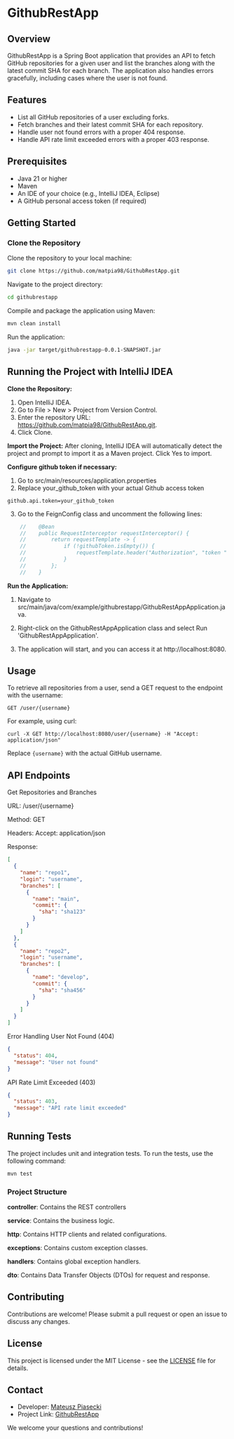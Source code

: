 # GithubRestApp

## Overview

GithubRestApp is a Spring Boot application that provides an API to fetch GitHub repositories for a given user and list the branches along with the latest commit SHA for each branch. The application also handles errors gracefully, including cases where the user is not found.

## Features

- List all GitHub repositories of a user excluding forks.
- Fetch branches and their latest commit SHA for each repository.
- Handle user not found errors with a proper 404 response.
- Handle API rate limit exceeded errors with a proper 403 response.

## Prerequisites

- Java 21 or higher
- Maven
- An IDE of your choice (e.g., IntelliJ IDEA, Eclipse)
- A GitHub personal access token (if required)

## Getting Started

### Clone the Repository

Clone the repository to your local machine:
```bash
git clone https://github.com/matpia98/GithubRestApp.git
```

Navigate to the project directory:
```bash
cd githubrestapp
```

Compile and package the application using Maven:
```bash
mvn clean install
```

Run the application:
```bash
java -jar target/githubrestapp-0.0.1-SNAPSHOT.jar
```

## Running the Project with IntelliJ IDEA
**Clone the Repository:**
1. Open IntelliJ IDEA.
2. Go to File > New > Project from Version Control.
3. Enter the repository URL: https://github.com/matpia98/GithubRestApp.git.
4. Click Clone.

**Import the Project:**
After cloning, IntelliJ IDEA will automatically detect the project and prompt to import it as a Maven project. Click Yes to import.

**Configure github token if necessary:**
1. Go to src/main/resources/application.properties
2. Replace your_github_token with your actual Github access token
```properties
github.api.token=your_github_token
```
3. Go to the FeignConfig class and uncomment the following lines:
```java
    //    @Bean
    //    public RequestInterceptor requestInterceptor() {
    //        return requestTemplate -> {
    //            if (!githubToken.isEmpty()) {
    //                requestTemplate.header("Authorization", "token " + githubToken);
    //            }
    //        };
    //    }
```
**Run the Application:**
1. Navigate to src/main/java/com/example/githubrestapp/GithubRestAppApplication.java.

2. Right-click on the GithubRestAppApplication class and select Run 'GithubRestAppApplication'.

3. The application will start, and you can access it at http://localhost:8080.

## Usage

To retrieve all repositories from a user, send a GET request to the endpoint with the username:

```curl
GET /user/{username}
```

For example, using curl:

```curl
curl -X GET http://localhost:8080/user/{username} -H "Accept: application/json"
```

Replace `{username}` with the actual GitHub username.

## API Endpoints
Get Repositories and Branches

URL: /user/{username}

Method: GET

Headers: Accept: application/json

Response:
``` json
[
  {
    "name": "repo1",
    "login": "username",
    "branches": [
      {
        "name": "main",
        "commit": {
          "sha": "sha123"
        }
      }
    ]
  },
  {
    "name": "repo2",
    "login": "username",
    "branches": [
      {
        "name": "develop",
        "commit": {
          "sha": "sha456"
        }
      }
    ]
  }
]
```
Error Handling
User Not Found (404)

``` json
{
  "status": 404,
  "message": "User not found"
}
```
API Rate Limit Exceeded (403)

``` json
{
  "status": 403,
  "message": "API rate limit exceeded"
}
```

## Running Tests
The project includes unit and integration tests. To run the tests, use the following command:

```bash
mvn test
```
### Project Structure

**controller**: Contains the REST controllers

**service**: Contains the business logic.

**http**: Contains HTTP clients and related configurations.

**exceptions**: Contains custom exception classes.

**handlers**: Contains global exception handlers.

**dto**: Contains Data Transfer Objects (DTOs) for request and response.

## Contributing
Contributions are welcome! Please submit a pull request or open an issue to discuss any changes.

## License
This project is licensed under the MIT License - see the [LICENSE](LICENSE.md) file for details.

## Contact

- Developer: [Mateusz Piasecki](https://github.com/matpia98)
- Project Link: [GithubRestApp](https://github.com/matpia98/GithubRestApp)

We welcome your questions and contributions!

